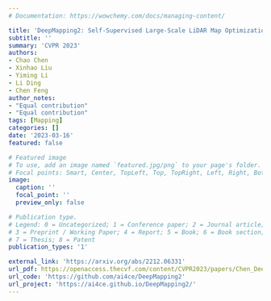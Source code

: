 ```yaml
---
# Documentation: https://wowchemy.com/docs/managing-content/

title: 'DeepMapping2: Self-Supervised Large-Scale LiDAR Map Optimization'
subtitle: ''
summary: 'CVPR 2023'
authors:
- Chao Chen
- Xinhao Liu
- Yiming Li
- Li Ding
- Chen Feng
author_notes:
- "Equal contribution"
- "Equal contribution"
tags: [Mapping]
categories: []
date: '2023-03-16'
featured: false

# Featured image
# To use, add an image named `featured.jpg/png` to your page's folder.
# Focal points: Smart, Center, TopLeft, Top, TopRight, Left, Right, BottomLeft, Bottom, BottomRight.
image:
  caption: ''
  focal_point: ''
  preview_only: false

# Publication type.
# Legend: 0 = Uncategorized; 1 = Conference paper; 2 = Journal article;
# 3 = Preprint / Working Paper; 4 = Report; 5 = Book; 6 = Book section;
# 7 = Thesis; 8 = Patent
publication_types: '1'

external_link: 'https://arxiv.org/abs/2212.06331'
url_pdf: https://openaccess.thecvf.com/content/CVPR2023/papers/Chen_DeepMapping2_Self-Supervised_Large-Scale_LiDAR_Map_Optimization_CVPR_2023_paper.pdf
url_code: 'https://github.com/ai4ce/DeepMapping2'
url_project: 'https://ai4ce.github.io/DeepMapping2/'
---
```

